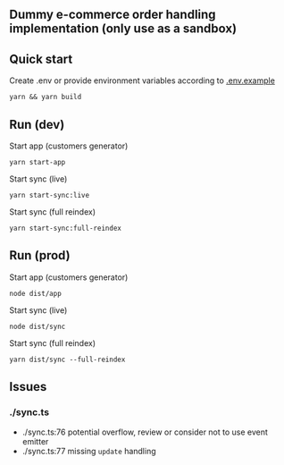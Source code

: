 ## Dummy e-commerce order handling implementation (only use as a sandbox)

## Quick start

Create .env or provide environment variables according to [.env.example](.env.example)

```
yarn && yarn build
```

## Run (dev)

Start app (customers generator)

```
yarn start-app
```

Start sync (live)

```
yarn start-sync:live
```

Start sync (full reindex)

```
yarn start-sync:full-reindex
```

## Run (prod)

Start app (customers generator)

```
node dist/app
```

Start sync (live)

```
node dist/sync
```

Start sync (full reindex)

```
yarn dist/sync --full-reindex
```

## Issues

### ./sync.ts
- ./sync.ts:76 potential overflow, review or consider not to use event emitter
- ./sync.ts:77 missing `update` handling
